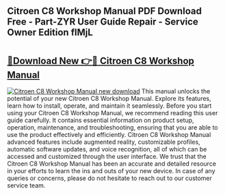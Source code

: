 ## Citroen C8 Workshop Manual PDF Download Free - Part-ZYR User Guide Repair - Service Owner Edition flMjL

# <h2><a href="http://cf10453.oget.top/?id=Citroen+C8+Workshop+Manual">🔗Download New 👉🔴 Citroen C8 Workshop Manual</a></h2>

[![Citroen C8 Workshop Manual new download](https://i.imgur.com/5g1atiW.png)](http://cf10453.oget.top/?id=Citroen+C8+Workshop+Manual)
This manual unlocks the potential of your new Citroen C8 Workshop Manual. Explore its features, learn how to install, operate, and maintain it seamlessly. Before you start using your Citroen C8 Workshop Manual, we recommend reading this user guide carefully. It contains essential information on product setup, operation, maintenance, and troubleshooting, ensuring that you are able to use the product effectively and efficiently. Citroen C8 Workshop Manual advanced features include augmented reality, customizable profiles, automatic software updates, and voice recognition, all of which can be accessed and customized through the user interface. We trust that the Citroen C8 Workshop Manual has been an accurate and detailed resource in your efforts to learn the ins and outs of your new device. In case of any queries or concerns, please do not hesitate to reach out to our customer service team.
